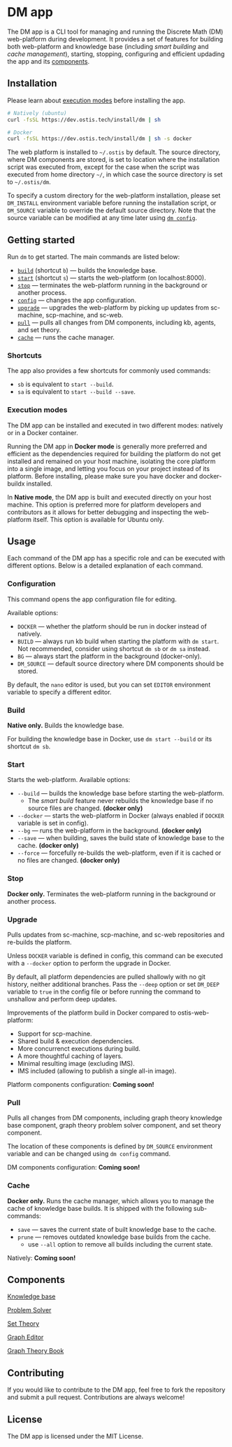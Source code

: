 # DM app

The DM app is a CLI tool for managing and running the Discrete Math (DM) web-platform during development. It provides a set of features for building both web-platform and knowledge base (including *smart building* and *cache management*), starting, stopping, configuring and efficient updading the app and its [components](#components).

## Installation

Please learn about [execution modes](#execution-modes) before installing the app.

```sh
# Natively (ubuntu)
curl -fsSL https://dev.ostis.tech/install/dm | sh

# Docker
curl -fsSL https://dev.ostis.tech/install/dm | sh -s docker
```

The web platform is installed to `~/.ostis` by default. The source directory, where DM components are stored, is set to location where the installation script was executed from, except for the case when the script was executed from home directory `~/`, in which case the source directory is set to `~/.ostis/dm`.

To specify a custom directory for the web-platform installation, please set `DM_INSTALL` environment variable before running the installation script, or `DM_SOURCE` variable to override the default source directory. Note that the source variable can be modified at any time later using [`dm config`](#configuration).


## Getting started

Run `dm` to get started. The main commands are listed below:
- [`build`](#build) (shortcut `b`) — builds the knowledge base.
- [`start`](#start) (shortcut `s`) — starts the web-platform (on localhost:8000).
- [`stop`](#stop) — terminates the web-platform running in the background or another process.
- [`config`](#configuration) —  changes the app configuration.
- [`upgrade`](#upgrade) — upgrades the web-platform by picking up updates from sc-machine, scp-machine, and sc-web.
- [`pull`](#pull) — pulls all changes from DM components, including kb, agents, and set theory.
- [`cache`](#cache) — runs the cache manager.

### Shortcuts

The app also provides a few shortcuts for commonly used commands:
- `sb` is equivalent to `start --build`.
- `sa` is equivalent to `start --build --save`.

### Execution modes

The DM app can be installed and executed in two different modes: natively or in a Docker container.

Running the DM app in **Docker mode** is generally more preferred and efficient as the dependencies required for building the platform do not get installed and remained on your host machine, isolating the core platform into a single image, and letting you focus on your project instead of its platform. Before installing, please make sure you have docker and docker-buildx installed.

In **Native mode**, the DM app is built and executed directly on your host machine. This option is preferred more for platform developers and contributors as it allows for better debugging and inspecting the web-platform itself. This option is available for Ubuntu only.


## Usage

Each command of the DM app has a specific role and can be executed with different options. Below is a detailed explanation of each command.

### Configuration

This command opens the app configuration file for editing.

Available options:

- `DOCKER` — whether the platform should be run in docker instead of natively.
- `BUILD` — always run kb build when starting the platform with `dm start`.\
  Not recommended, consider using shortcut `dm sb` or `dm sa` instead.
- `BG` — always start the platform in the background (docker-only).
- `DM_SOURCE` — default source directory where DM components should be stored.

By default, the `nano` editor is used, but you can set `EDITOR` environment variable to specify a different editor.

### Build

**Native only.** Builds the knowledge base.

For building the knowledge base in Docker, use `dm start --build` or its shortcut `dm sb`.

### Start

Starts the web-platform. Available options:

- `--build` —  builds the knowledge base before starting the web-platform.
    - The *smart build* feature never rebuilds the knowledge base if no source files are changed. **(docker only)**
- `--docker` —  starts the web-platform in Docker (always enabled if `DOCKER` variable is set in config).
- `--bg` — runs the web-platform in the background. **(docker only)**
- `--save` — when building, saves the build state of knowledge base to the cache. **(docker only)**
- `--force` — forcefully re-builds the web-platform, even if it is cached or no files are changed. **(docker only)**

### Stop

**Docker only.** Terminates the web-platform running in the background or another process.

### Upgrade

Pulls updates from sc-machine, scp-machine, and sc-web repositories and re-builds the platform. 

Unless `DOCKER` variable is defined in config, this command can be executed with a `--docker` option to perform the upgrade in Docker.

By default, all platform dependencies are pulled shallowly with no git history, neither additional branches. Pass the `--deep` option or set `DM_DEEP` variable to `true` in the config file or before running the command to unshallow and perform deep updates.

Improvements of the platform build in Docker compared to ostis-web-platform:

- Support for scp-machine.
- Shared build & execution dependencies.
- More concurrenct executions during build.
- A more thoughtful caching of layers.
- Minimal resulting image (excluding IMS).
- IMS included (allowing to publish a single all-in image).

Platform components configuration: **Coming soon!**

### Pull

Pulls all changes from DM components, including graph theory knowledge base component, graph theory problem solver component, and set theory component.

The location of these components is defined by `DM_SOURCE` environment variable and can be changed using `dm config` command.

DM components configuration: **Coming soon!**

### Cache

**Docker only.** Runs the cache manager, which allows you to manage the cache of knowledge base builds. It is shipped with the following sub-commands:

- `save` — saves the current state of built knowledge base to the cache.
- `prune` — removes outdated knowledge base builds from the cache.
  - use `--all` option to remove all builds including the current state.

Natively: **Coming soon!**

## Components

[Knowledge base](https://github.com/ostis-apps/gt-knowledge-base/tree/0.8.0)

[Problem Solver](https://github.com/ostis-apps/gt-knowledge-processing-machine/tree/0.8.0_fix)

[Set Theory](https://github.com/ostis-apps/set-theory/tree/0.8.0_kb)

[Graph Editor](https://github.com/ostis-apps/gt-ostis-drawings)

[Graph Theory Book](https://github.com/ostis-apps/gt-book)


## Contributing

If you would like to contribute to the DM app, feel free to fork the repository and submit a pull request. Contributions are always welcome!

## License

The DM app is licensed under the MIT License.
